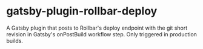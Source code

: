 # gatsby-plugin-rollbar-deploy
A Gatsby plugin that posts to Rollbar's deploy endpoint with the git short revision in Gatsby's onPostBuild workflow step. Only triggered in production builds.
